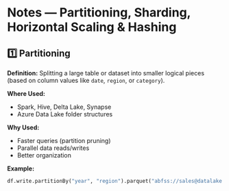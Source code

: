 # Notes — Partitioning, Sharding, Horizontal Scaling & Hashing

## 1️⃣ Partitioning
**Definition:** Splitting a large table or dataset into smaller logical pieces (based on column values like `date`, `region`, or `category`).

**Where Used:**
- Spark, Hive, Delta Lake, Synapse
- Azure Data Lake folder structures

**Why Used:**
- Faster queries (partition pruning)
- Parallel data reads/writes
- Better organization

**Example:**
```python
df.write.partitionBy("year", "region").parquet("abfss://sales@datalake.dfs.core.windows.net/partitioned/")
